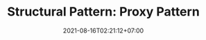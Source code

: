 ---
title: "Structural Pattern: Proxy Pattern"
date: 2021-08-16T02:21:12+07:00
draft: true
type: "post"
tags: []
---